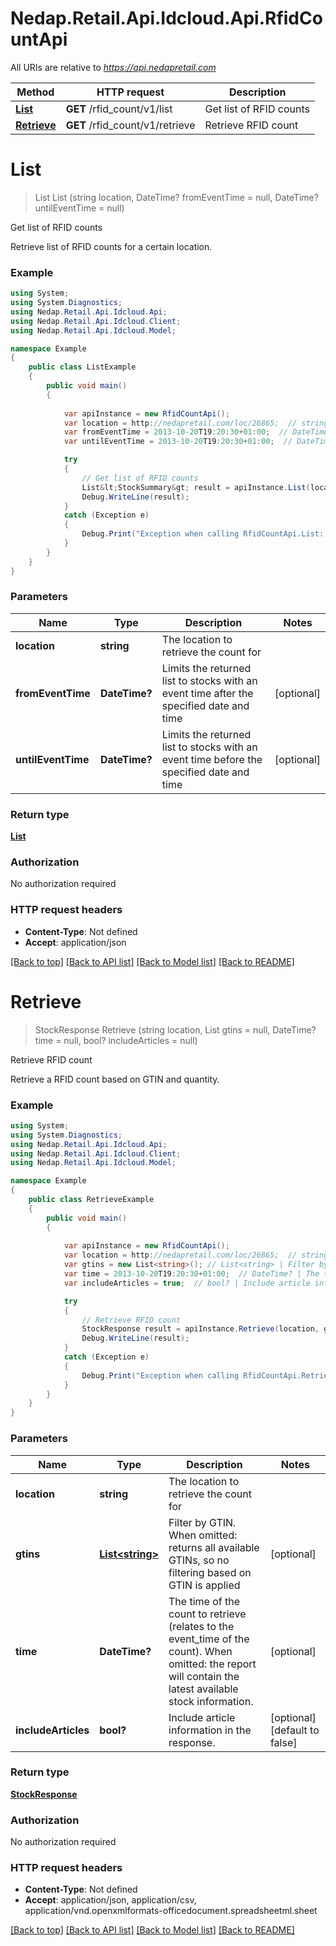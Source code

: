 # Nedap.Retail.Api.Idcloud.Api.RfidCountApi

All URIs are relative to *https://api.nedapretail.com*

Method | HTTP request | Description
------------- | ------------- | -------------
[**List**](RfidCountApi.md#list) | **GET** /rfid_count/v1/list | Get list of RFID counts
[**Retrieve**](RfidCountApi.md#retrieve) | **GET** /rfid_count/v1/retrieve | Retrieve RFID count


<a name="list"></a>
# **List**
> List<StockSummary> List (string location, DateTime? fromEventTime = null, DateTime? untilEventTime = null)

Get list of RFID counts

Retrieve list of RFID counts for a certain location.

### Example
```csharp
using System;
using System.Diagnostics;
using Nedap.Retail.Api.Idcloud.Api;
using Nedap.Retail.Api.Idcloud.Client;
using Nedap.Retail.Api.Idcloud.Model;

namespace Example
{
    public class ListExample
    {
        public void main()
        {
            
            var apiInstance = new RfidCountApi();
            var location = http://nedapretail.com/loc/26865;  // string | The location to retrieve the count for
            var fromEventTime = 2013-10-20T19:20:30+01:00;  // DateTime? | Limits the returned list to stocks with an event time after the specified date and time (optional) 
            var untilEventTime = 2013-10-20T19:20:30+01:00;  // DateTime? | Limits the returned list to stocks with an event time before the specified date and time (optional) 

            try
            {
                // Get list of RFID counts
                List&lt;StockSummary&gt; result = apiInstance.List(location, fromEventTime, untilEventTime);
                Debug.WriteLine(result);
            }
            catch (Exception e)
            {
                Debug.Print("Exception when calling RfidCountApi.List: " + e.Message );
            }
        }
    }
}
```

### Parameters

Name | Type | Description  | Notes
------------- | ------------- | ------------- | -------------
 **location** | **string**| The location to retrieve the count for | 
 **fromEventTime** | **DateTime?**| Limits the returned list to stocks with an event time after the specified date and time | [optional] 
 **untilEventTime** | **DateTime?**| Limits the returned list to stocks with an event time before the specified date and time | [optional] 

### Return type

[**List<StockSummary>**](StockSummary.md)

### Authorization

No authorization required

### HTTP request headers

 - **Content-Type**: Not defined
 - **Accept**: application/json

[[Back to top]](#) [[Back to API list]](../README.md#documentation-for-api-endpoints) [[Back to Model list]](../README.md#documentation-for-models) [[Back to README]](../README.md)

<a name="retrieve"></a>
# **Retrieve**
> StockResponse Retrieve (string location, List<string> gtins = null, DateTime? time = null, bool? includeArticles = null)

Retrieve RFID count

Retrieve a RFID count based on GTIN and quantity.

### Example
```csharp
using System;
using System.Diagnostics;
using Nedap.Retail.Api.Idcloud.Api;
using Nedap.Retail.Api.Idcloud.Client;
using Nedap.Retail.Api.Idcloud.Model;

namespace Example
{
    public class RetrieveExample
    {
        public void main()
        {
            
            var apiInstance = new RfidCountApi();
            var location = http://nedapretail.com/loc/26865;  // string | The location to retrieve the count for
            var gtins = new List<string>(); // List<string> | Filter by GTIN. When omitted: returns all available GTINs, so no filtering based on GTIN is applied (optional) 
            var time = 2013-10-20T19:20:30+01:00;  // DateTime? | The time of the count to retrieve (relates to the event_time of the count). When omitted: the report will contain the latest available stock information. (optional) 
            var includeArticles = true;  // bool? | Include article information in the response. (optional)  (default to false)

            try
            {
                // Retrieve RFID count
                StockResponse result = apiInstance.Retrieve(location, gtins, time, includeArticles);
                Debug.WriteLine(result);
            }
            catch (Exception e)
            {
                Debug.Print("Exception when calling RfidCountApi.Retrieve: " + e.Message );
            }
        }
    }
}
```

### Parameters

Name | Type | Description  | Notes
------------- | ------------- | ------------- | -------------
 **location** | **string**| The location to retrieve the count for | 
 **gtins** | [**List&lt;string&gt;**](string.md)| Filter by GTIN. When omitted: returns all available GTINs, so no filtering based on GTIN is applied | [optional] 
 **time** | **DateTime?**| The time of the count to retrieve (relates to the event_time of the count). When omitted: the report will contain the latest available stock information. | [optional] 
 **includeArticles** | **bool?**| Include article information in the response. | [optional] [default to false]

### Return type

[**StockResponse**](StockResponse.md)

### Authorization

No authorization required

### HTTP request headers

 - **Content-Type**: Not defined
 - **Accept**: application/json, application/csv, application/vnd.openxmlformats-officedocument.spreadsheetml.sheet

[[Back to top]](#) [[Back to API list]](../README.md#documentation-for-api-endpoints) [[Back to Model list]](../README.md#documentation-for-models) [[Back to README]](../README.md)

